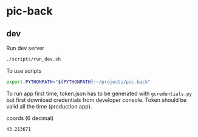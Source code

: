 # pic-back


## dev

Run dev server
```sh
./scripts/run_dev.sh
```

To use scripts
```sh
export PYTHONPATH="${PYTHONPATH}:~/projects/pic-back"
```

To run app first time, token.json has to be generated with `gcredentials.py` but first download credentials from developer console. Token should be valid all the time (production app).

coords (6 decimal)
```
43.213671
```
